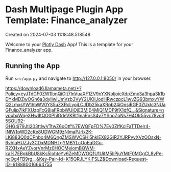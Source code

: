 # Dash Multipage Plugin App Template: Finance_analyzer

Created on 2024-07-03 11:18:48.518548

Welcome to your [Plotly Dash](https://plotly.com/dash/) App! This is a template for your Finance_analyzer app.

## Running the App

Run `src/app.py` and navigate to http://127.0.0.1:8050/ in your browser.



https://download6.llamameta.net/*?Policy=eyJTdGF0ZW1lbnQiOlt7InVuaXF1ZV9oYXNoIjoieXdpZmx3a3hpa3k1bDYxMDZwOGh6a3dyIiwiUmVzb3VyY2UiOiJodHRwczpcL1wvZG93bmxvYWQ2LmxsYW1hbWV0YS5uZXRcLyoiLCJDb25kaXRpb24iOnsiRGF0ZUxlc3NUaGFuIjp7IkFXUzpFcG9jaFRpbWUiOjE3MjE4MjQ1MDF9fX1dfQ__&Signature=nypubxWqeXHwIItQO0PhlGdeVKBt1jnaRnsS4v7YSnoZoNs7H4OIr55yc78vcR5SOU92-GHG4j79Jti203ttlwVTtwZ6oOtf%7EWQFpFD%7Ev0ZIfKciFaTTDelr4-INIW1pWD2cKe8UDWGM9zNlmaPJrlx2K-LKi883Q0dCPnbo4M6QngZMSWVCSHl5hklEX82GiR2YJRPyvXVzOOsxN-6vhIqHUZJy3CDxMDNHTgYMBYLcOoEqDGu-R2XHxAeYZvorVnrMz0HOCMeiomBQWM-ka%7EBgkBbU8kKs5IohteYv6ZeMDWOQ1U1UitM5IiPjuYMtF0MGgCL8yPe-ncQg4FB9rg__&Key-Pair-Id=K15QRJLYKIFSLZ&Download-Request-ID=918880016664755